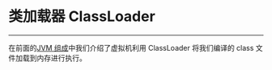 # 类加载器 ClassLoader
---

在前面的[JVM 组成](https://jverson.com/thinking-in-java/jvm/jvm-components.html)中我们介绍了虚拟机利用 ClassLoader 将我们编译的 class 文件加载到内存进行执行。
